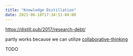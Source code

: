 ```yaml
---
title: "Knowledge Distillation"
date: 2021-06-18T17:34:11-04:00
---
```


https://distill.pub/2017/research-debt/

partly works because we can utilize [collaborative-thinking](/posts/collaborative-thinking)

TODO